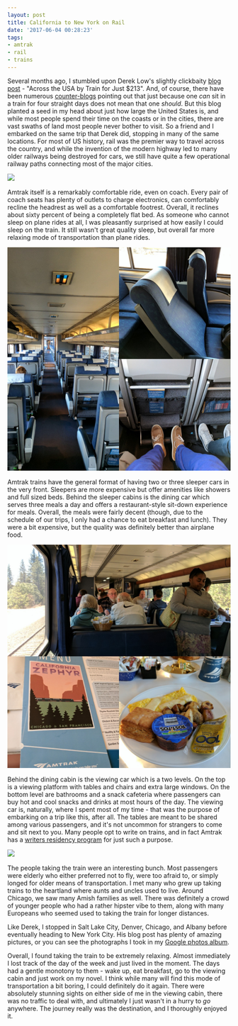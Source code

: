 ```yaml
---
layout: post
title: California to New York on Rail
date: '2017-06-04 00:28:23'
tags:
- amtrak
- rail
- trains
---
```


Several months ago, I stumbled upon Derek Low's slightly clickbaity [blog post](http://dereklow.co/across-the-usa-by-train-for-just-213/) - "Across the USA by Train for Just $213". And, of course, there have been numerous [counter-blogs](https://medium.com/@Hipstercrite/you-can-train-across-the-usa-for-213-but-you-ll-lose-your-mind-275d6421f550) pointing out that just because one *can* sit in a train for four straight days does not mean that one *should*. But this blog planted a seed in my head about just how large the United States is, and while most people spend their time on the coasts or in the cities, there are vast swaths of land most people never bother to visit. So a friend and I embarked on the same trip that Derek did, stopping in many of the same locations. For most of US history, rail was the premier way to travel across the country, and while the invention of the modern highway led to many older railways being destroyed for cars, we still have quite a few operational railway paths connecting most of the major cities.

![](https://michaelminn.net/media/railroads/1975-amtrak-map.png)

Amtrak itself is a remarkably comfortable ride, even on coach. Every pair of coach seats has plenty of outlets to charge electronics, can comfortably recline the headrest as well as a comfortable footrest. Overall, it reclines about sixty percent of being a completely flat bed. As someone who cannot sleep on plane rides at all, I was pleasantly surprised at how easily I could sleep on the train. It still wasn't great quality sleep, but overall far more relaxing mode of transportation than plane rides.

![](/images/2017/06/img1.jpg)

Amtrak trains have the general format of having two or three sleeper cars in the very front. Sleepers are more expensive but offer amenities like showers and full sized beds. Behind the sleeper cabins is the dining car which serves three meals a day and offers a restaurant-style sit-down experience for meals. Overall, the meals were fairly decent (though, due to the schedule of our trips, I only had a chance to eat breakfast and lunch). They were a bit expensive, but the quality was definitely better than airplane food.

![](/images/2017/06/img2.jpg)

Behind the dining cabin is the viewing car which is a two levels. On the top is a viewing platform with tables and chairs and extra large windows. On the bottom level are bathrooms and a snack cafeteria where passengers can buy hot and cool snacks and drinks at most hours of the day. The viewing car is, naturally, where I spent most of my time - that was the purpose of embarking on a trip like this, after all. The tables are meant to be shared among various passengers, and it's not uncommon for strangers to come and sit next to you. Many people opt to write on trains, and in fact Amtrak has a [writers residency program](http://blog.amtrak.com/meet-writers-selected-2016-amtrak-residency-program/) for just such a purpose.

![](https://lh3.googleusercontent.com/WtW_I_9wOnXdQ99qOLdudIWlNFNjswvEOg-MIkybKlfKwnonzRMIToVSmrZKo2P1MszXsH8f2gTxJmBdS7D7mA_f0oivrkXzGRqkI1h1wmbA20OsrCgzxny1Sv3Ydk7WN-ECQ5RNE87d_ZSz7j8E108Gg9unM_9WhG54EShTBU4wrqoXOqMSIRi1oUaRvavikKtvbHWSJbWbDeaEz6lHGlJlqrmCPixQs-3WiVfYn83S4cfOQD1244Ctq1sMOrCG1dgbEnANeGKsVJD8wnLUKpurgwOdnZ-NVCSLXKH0rwD3MMIwn-kVe2PPEosD32tl6fsaIfMVQdoCdiUjH0HyjrkuKr3SmHszzSnJRd6Yv5juCnFOQ8YBsRA5tyPl_aGgDozO4KChXFAeGZ4jr3lnVnn9zPNE45jAl81iWqNSCArfKZgCTG1pBzSJWT4kQTv8uTJqJwvbNbZvlUUOC7UFysTk_KTjrkfvNwi5swzjryZW0tS9Z43dCy1VNzUKoyXZqGCkuchYwTr-IXFuP_04_8PLLLeUlPsBI60OnIDQujtqzzYI0D5Y45oJOux8bWLoIkc0PQuKTP8UhjNu9WzZWph8RCaGc5kYj-m8zYeI2CTonL0QjPemDZ13UYYKsrqK9nP97iULuVADX4IS7kIVhP82gFCjBKjvMYuBfY9phw=s696-no)

The people taking the train were an interesting bunch. Most passengers were elderly who either preferred not to fly, were too afraid to, or simply longed for older means of transportation. I met many who grew up taking trains to the heartland where aunts and uncles used to live. Around Chicago, we saw many Amish families as well. There was definitely a crowd of younger people who had a rather hipster vibe to them, along with many Europeans who seemed used to taking the train for longer distances.

Like Derek, I stopped in Salt Lake City, Denver, Chicago, and Albany before eventually heading to New York City. His blog post has plenty of amazing pictures, or you can see the photographs I took in my [Google photos album](https://goo.gl/photos/QgPkUSykkd5c9aZ49).

Overall, I found taking the train to be extremely relaxing. Almost immediately I lost track of the day of the week and just lived in the moment. The days had a gentle monotony to them - wake up, eat breakfast, go to the viewing cabin and just work on my novel. I think while many will find this mode of transportation a bit boring, I could definitely do it again. There were absolutely stunning sights on either side of me in the viewing cabin, there was no traffic to deal with, and ultimately I just wasn't in a hurry to *go* anywhere. The journey really was the destination, and I thoroughly enjoyed it.
